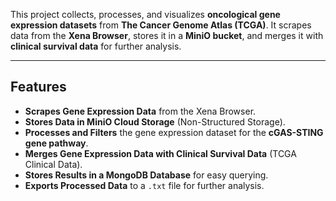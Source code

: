 This project collects, processes, and visualizes **oncological gene expression datasets** from **The Cancer Genome Atlas (TCGA)**. It scrapes data from the **Xena Browser**, stores it in a **MiniO bucket**, and merges it with **clinical survival data** for further analysis.

---

## **Features**
- **Scrapes Gene Expression Data** from the Xena Browser.
- **Stores Data in MiniO Cloud Storage** (Non-Structured Storage).
- **Processes and Filters** the gene expression dataset for the **cGAS-STING gene pathway**.
- **Merges Gene Expression Data with Clinical Survival Data** (TCGA Clinical Data).
- **Stores Results in a MongoDB Database** for easy querying.
- **Exports Processed Data** to a `.txt` file for further analysis.
